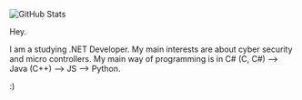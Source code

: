 ![GitHub Stats](https://github-readme-stats.vercel.app/api?username=mrlowbot&theme=dracula)

Hey.

I am a studying .NET Developer.
My main interests are about cyber security and micro controllers. 
My main way of programming is in C# (C, C#) --> Java (C++) --> JS --> Python.

:)

